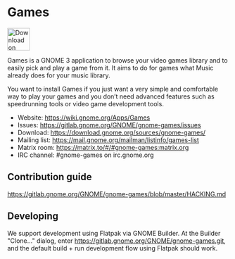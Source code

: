 # Games

<a href="https://flathub.org/apps/details/org.gnome.Games"><img height="51" alt="Download on Flathub" src="https://flathub.org/assets/badges/flathub-badge-en.svg"/> </a>

Games is a GNOME 3 application to browse your video games library and to
easily pick and play a game from it. It aims to do for games what Music
already does for your music library.

You want to install Games if you just want a very simple and comfortable
way to play your games and you don’t need advanced features such as
speedrunning tools or video game development tools.

- Website:      https://wiki.gnome.org/Apps/Games
- Issues:       https://gitlab.gnome.org/GNOME/gnome-games/issues
- Download:     https://download.gnome.org/sources/gnome-games/
- Mailing list: https://mail.gnome.org/mailman/listinfo/games-list
- Matrix room:  https://matrix.to/#/#gnome-games:matrix.org
- IRC channel:  #gnome-games on irc.gnome.org

## Contribution guide
https://gitlab.gnome.org/GNOME/gnome-games/blob/master/HACKING.md

## Developing
We support development using Flatpak via GNOME Builder. At the Builder
"Clone..." dialog, enter https://gitlab.gnome.org/GNOME/gnome-games.git, and the
default build + run development flow using Flatpak should work.
